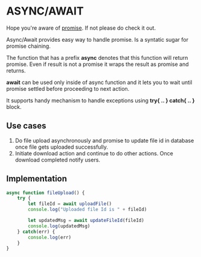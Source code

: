 # ASYNC/AWAIT

Hope you're aware of [promise](https://github.com/praveenellaiyan/javascript-labs/tree/master/promise). If not please do check it out.

Async/Await provides easy way to handle promise. Is a syntatic sugar for promise chaining.

The function that has a prefix <b>async</b> denotes that this function will return promise. Even if result is not a promise it wraps the result as promise and returns.

<b>await</b> can be used only inside of async function and it lets you to wait until promise settled before proceeding to next action.

It supports handy mechanism to handle exceptions using <b>try{ .. } catch{ .. }</b> block.

## Use cases
1. Do file upload asynchronously and promise to update file id in database once file gets uploaded successfully.
2. Initiate download action and continue to do other actions. Once download completed notify users.

## Implementation
```javascript
async function fileUpload() {
    try {
        let fileId = await uploadFile()
        console.log("Uploaded file Id is " + fileId)

        let updatedMsg = await updateFileId(fileId)
        console.log(updatedMsg)
    } catch(err) {
        console.log(err)
    }
}
```